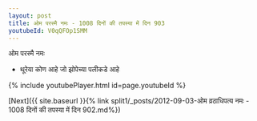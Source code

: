 ```yaml
---
layout: post
title: ओम परस्मै नमः - 1008 दिनों की तपस्या में दिन 903
youtubeId: V0qQFOp1SMM
---
```

 
 
 ओम परस्मै नमः  
 
 -  थूरेया कोण आहे जो झोपेच्या पलीकडे आहे 
 
  
 
  
 
 
 
 
 
 


{% include youtubePlayer.html id=page.youtubeId %}
 
[Next]({{ site.baseurl }}{% link  split1/_posts/2012-09-03-ओम व्रठाधिपत्य नमः - 1008 दिनों की तपस्या में दिन 902.md%})
 
